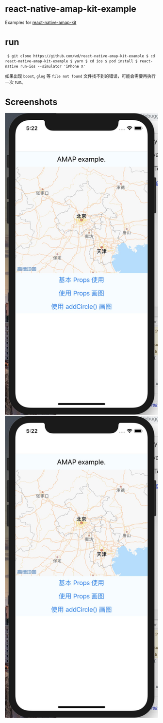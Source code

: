 # react-native-amap-kit-example

Examples for [react-native-amap-kit](https://github.com/wd/react-native-amap-kit)

# run


` ` `
$ git clone https://github.com/wd/react-native-amap-kit-example
$ cd react-native-amap-kit-example
$ yarn
$ cd ios
$ pod install
$ react-native run-ios --simulator 'iPhone X'
` ` `

如果出现 `boost`, `glog` 等 `file not found` 文件找不到的错误，可能会需要再执行一次 run。

# Screenshots

![s1](https://github.com/wd/react-native-amap-kit-example/raw/master/screenshots/s1.jpg)
![s2](https://github.com/wd/react-native-amap-kit-example/raw/master/screenshots/s1.jpg)
